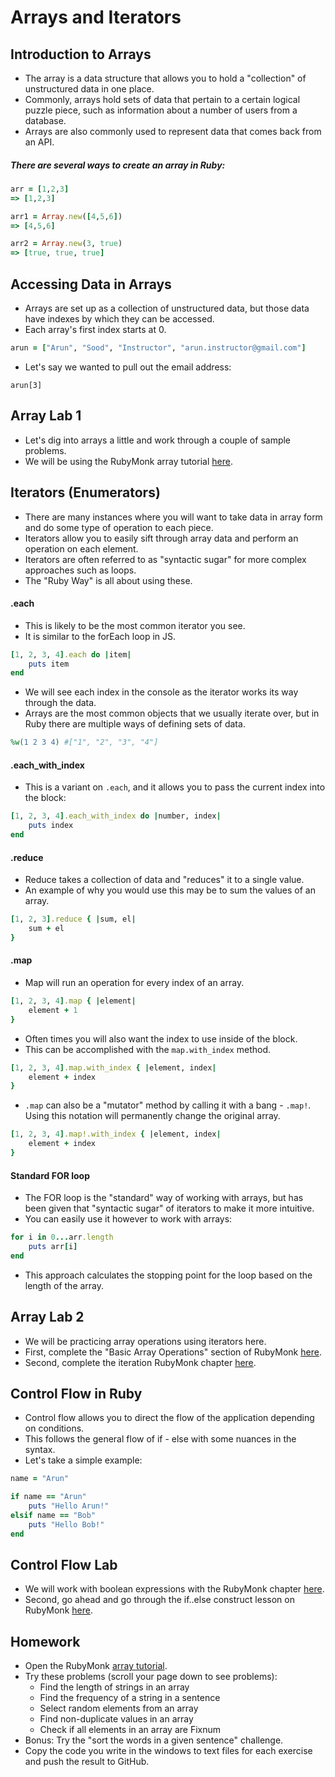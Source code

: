 # Arrays and Iterators

## Introduction to Arrays
- The array is a data structure that allows you to hold a "collection" of unstructured data in one place.
- Commonly, arrays hold sets of data that pertain to a certain logical puzzle piece, such as information about a number of users from a database.
- Arrays are also commonly used to represent data that comes back from an API.

##### There are several ways to create an array in Ruby:

```ruby
arr = [1,2,3]
=> [1,2,3]

arr1 = Array.new([4,5,6])
=> [4,5,6]

arr2 = Array.new(3, true)
=> [true, true, true]
```

## Accessing Data in Arrays
- Arrays are set up as a collection of unstructured data, but those data have indexes by which they can be accessed.
- Each array's first index starts at 0.

```ruby
arun = ["Arun", "Sood", "Instructor", "arun.instructor@gmail.com"]
```

- Let's say we wanted to pull out the email address:

```
arun[3]
```

## Array Lab 1
- Let's dig into arrays a little and work through a couple of sample problems.
- We will be using the RubyMonk array tutorial [here](https://rubymonk.com/learning/books/1-ruby-primer/chapters/1-arrays/lessons/2-arrays-introduction).

## Iterators (Enumerators)
- There are many instances where you will want to take data in array form and do some type of operation to each piece.
- Iterators allow you to easily sift through array data and perform an operation on each element.
- Iterators are often referred to as "syntactic sugar" for more complex approaches such as loops.
- The "Ruby Way" is all about using these.

#### .each
- This is likely to be the most common iterator you see.
- It is similar to the forEach loop in JS.

```ruby
[1, 2, 3, 4].each do |item|
	puts item
end
```

- We will see each index in the console as the iterator works its way through the data.
- Arrays are the most common objects that we usually iterate over, but in Ruby there are multiple ways of defining sets of data.

```ruby
%w(1 2 3 4) #["1", "2", "3", "4"]
```

#### .each_with_index
- This is a variant on `.each`, and it allows you to pass the current index into the block:

```ruby
[1, 2, 3, 4].each_with_index do |number, index|
	puts index
end
```

#### .reduce
- Reduce takes a collection of data and "reduces" it to a single value.
- An example of why you would use this may be to sum the values of an array.

```ruby
[1, 2, 3].reduce { |sum, el|
	sum + el
}
```

#### .map
- Map will run an operation for every index of an array.

```ruby
[1, 2, 3, 4].map { |element|
	element + 1
}
```

- Often times you will also want the index to use inside of the block.
- This can be accomplished with the `map.with_index` method.

```ruby
[1, 2, 3, 4].map.with_index { |element, index|
	element + index
}
```

- `.map` can also be a "mutator" method by calling it with a bang - `.map!`. Using this notation will permanently change the original array.

```ruby
[1, 2, 3, 4].map!.with_index { |element, index|
	element + index
}
```

#### Standard FOR loop
- The FOR loop is the "standard" way of working with arrays, but has been given that "syntactic sugar" of iterators to make it more intuitive.
- You can easily use it however to work with arrays:

```ruby
for i in 0...arr.length
	puts arr[i]
end
```

- This approach calculates the stopping point for the loop based on the length of the array.

## Array Lab 2
- We will be practicing array operations using iterators here.
- First, complete the "Basic Array Operations" section of RubyMonk [here](https://rubymonk.com/learning/books/1-ruby-primer/chapters/1-arrays/lessons/34-arrays-the-basics).
- Second, complete the iteration RubyMonk chapter [here](https://rubymonk.com/learning/books/1-ruby-primer/chapters/1-arrays/lessons/3-arrays-iteration).

## Control Flow in Ruby
- Control flow allows you to direct the flow of the application depending on conditions.
- This follows the general flow of if - else with some nuances in the syntax.
- Let's take a simple example:

```ruby
name = "Arun"

if name == "Arun"
	puts "Hello Arun!"
elsif name == "Bob"
	puts "Hello Bob!"
end
```

## Control Flow Lab
- We will work with boolean expressions with the RubyMonk chapter [here](https://rubymonk.com/learning/books/1-ruby-primer/chapters/8-control-structures/lessons/43-boolean-expressions-in-ruby).
- Second, go ahead and go through the if..else construct lesson on RubyMonk [here](https://rubymonk.com/learning/books/1-ruby-primer/chapters/8-control-structures/lessons/41-conditions-using-the-if-statement).

## Homework
- Open the RubyMonk [array tutorial](https://rubymonk.com/learning/books/1-ruby-primer).
- Try these problems (scroll your page down to see problems):
	- Find the length of strings in an array
	- Find the frequency of a string in a sentence
	- Select random elements from an array
	- Find non-duplicate values in an array
	- Check if all elements in an array are Fixnum
- Bonus: Try the "sort the words in a given sentence" challenge.
- Copy the code you write in the windows to text files for each exercise and push the result to GitHub.